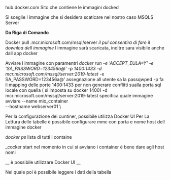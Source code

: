 hub.docker.com
Sito che contiene le immagini docked

Si sceglie l immagine che si desidera scaticare nel nostro caso MSQLS Server

__Da Riga di Comando__

Docker pull .mcr.microsoft.com/msql/server
*il pul consentira di fare il downloa dell  immagine*
l immagine sarà scaricata, inoltre sara visibile anche dall app docker

Avviare l immagine con paramentri
_docker run -e 'ACCEPT_EULA=Y' -e 'SA_PASSWORD=123456a@' -p 1400:1433 -d mcr.microsoft.com/mssql/server:2019-latest_
-e SA_PASSWORD=123456a@'  assegnazione all utente sa la passqwped
-p fa il mapping delle porte 1400:1433  per non generare conflitti sualla porta sql locale con quella ( si imposta su docker 1400)
-d mcr.microsoft.com/mssql/server:2019-latest specifica quale immagine avviare
--name mio_container \
--hostname webserver01 \


Per la configurazione dei cuntiner, possibile utilizza Docker UI
Per La Lettura delle tabelle è possibile configurare mmc con porta e nome host dell immagine docker

_docker ps_ lista di tutti i containe

_cocker start <nome container>
nel momento in cui si avviano i container è bene dare agli host nomi 

__ è possibile utilizzare Docker UI __

Nel quale poi è possibile leggere i dati della tabella

